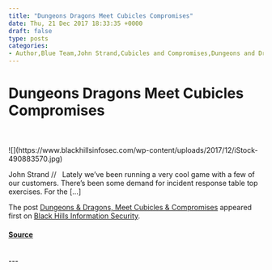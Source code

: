 ```yaml
---
title: "Dungeons Dragons Meet Cubicles Compromises"
date: Thu, 21 Dec 2017 18:33:35 +0000
draft: false
type: posts
categories: 
- Author,Blue Team,John Strand,Cubicles and Compromises,Dungeons and Dragons,Incident Response,Table Top
---
```

# Dungeons Dragons Meet Cubicles Compromises

<br/>

<br/>
![](https://www.blackhillsinfosec.com/wp-content/uploads/2017/12/iStock-490883570.jpg)

John Strand //   Lately we’ve been running a very cool game with a few of our customers. There’s been some demand for incident response table top exercises. For the \[…\]

The post [Dungeons & Dragons, Meet Cubicles & Compromises](https://www.blackhillsinfosec.com/dungeons-dragons-meet-cubicles-compromises/) appeared first on [Black Hills Information Security](https://www.blackhillsinfosec.com).

#### [Source](https://www.blackhillsinfosec.com/dungeons-dragons-meet-cubicles-compromises/)

<br/>
---
